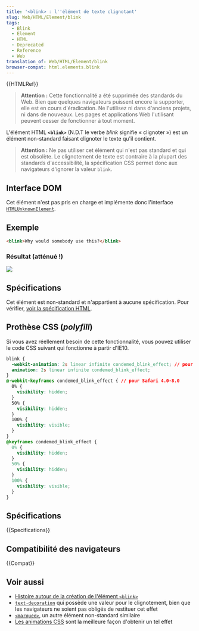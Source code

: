 ```yaml
---
title: '<blink> : l''élément de texte clignotant'
slug: Web/HTML/Element/blink
tags:
  - Blink
  - Element
  - HTML
  - Deprecated
  - Reference
  - Web
translation_of: Web/HTML/Element/blink
browser-compat: html.elements.blink
---
```

{{HTMLRef}}

> **Attention :** Cette fonctionnalité a été supprimée des standards du Web. Bien que quelques navigateurs puissent encore la supporter, elle est en cours d'éradication. Ne l'utilisez ni dans d'anciens projets, ni dans de nouveaux. Les pages et applications Web l'utilisant peuvent cesser de fonctionner à tout moment.

L'élément HTML **`<blink>`** (N.D.T le verbe _blink_ signifie « clignoter ») est un élément non-standard faisant clignoter le texte qu'il contient.

> **Attention :** Ne pas utiliser cet élément qui n'est pas standard et qui est obsolète. Le clignotement de texte est contraire à la plupart des standards d'accessibilité, la spécification CSS permet donc aux navigateurs d'ignorer la valeur `blink`.

## Interface DOM

Cet élément n'est pas pris en charge et implémente donc l'interface [`HTMLUnknownElement`](/fr/docs/Web/API/HTMLUnknownElement).

## Exemple

```html
<blink>Why would somebody use this?</blink>
```

### Résultat (atténué !)

![](htmlblinkelement.gif)

## Spécifications

Cet élément est non-standard et n'appartient à aucune spécification. Pour vérifier, [voir la spécification HTML](https://www.whatwg.org/specs/web-apps/current-work/multipage/obsolete.html#non-conforming-features).

## Prothèse CSS (_polyfill_)

Si vous avez réellement besoin de cette fonctionnalité, vous pouvez utiliser le code CSS suivant qui fonctionne à partir d'IE10.

```css
blink {
  -webkit-animation: 2s linear infinite condemed_blink_effect; // pour Safari 4.0-8.0
  animation: 2s linear infinite condemed_blink_effect;
}
@-webkit-keyframes condemed_blink_effect { // pour Safari 4.0-8.0
  0% {
    visibility: hidden;
  }
  50% {
    visibility: hidden;
  }
  100% {
    visibility: visible;
  }
}
@keyframes condemed_blink_effect {
  0% {
    visibility: hidden;
  }
  50% {
    visibility: hidden;
  }
  100% {
    visibility: visible;
  }
}
```

## Spécifications

{{Specifications}}

## Compatibilité des navigateurs

{{Compat}}

## Voir aussi

- [Histoire autour de la création de l'élément `<blink>`](http://www.montulli.org/theoriginofthe%3Cblink%3Etag)
- [`text-decoration`](/fr/docs/Web/CSS/text-decoration) qui possède une valeur pour le clignotement, bien que les navigateurs ne soient pas obligés de restituer cet effet
- [`<marquee>`](/fr/docs/Web/HTML/Element/marquee), un autre élément non-standard similaire
- [Les animations CSS](/fr/docs/Web/CSS/CSS_Animations/Using_CSS_animations) sont la meilleure façon d'obtenir un tel effet
